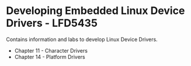 
# Developing Embedded Linux Device Drivers - LFD5435

Contains information and labs to develop Linux Device Drivers.


- Chapter 11 - Character Drivers
- Chapter 14 - Platform Drivers
